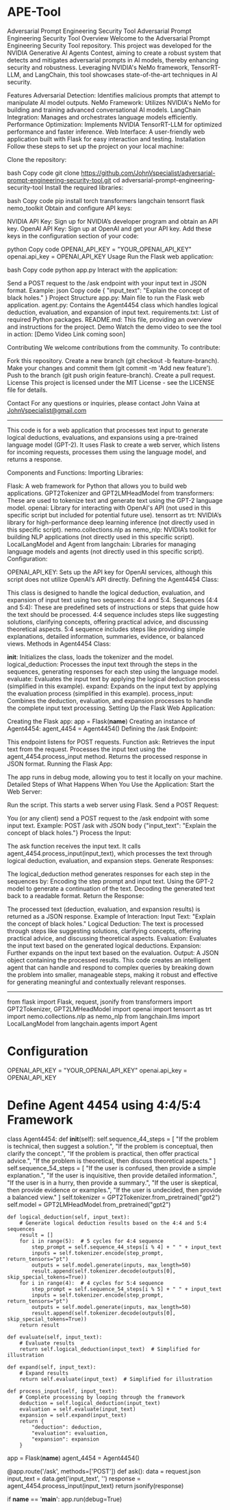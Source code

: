 # APE-Tool
Adversarial Prompt Engineering Security Tool
Adversarial Prompt Engineering Security Tool
Overview
Welcome to the Adversarial Prompt Engineering Security Tool repository. This project was developed for the NVIDIA Generative AI Agents Contest, aiming to create a robust system that detects and mitigates adversarial prompts in AI models, thereby enhancing security and robustness. Leveraging NVIDIA's NeMo framework, TensorRT-LLM, and LangChain, this tool showcases state-of-the-art techniques in AI security.

Features
Adversarial Detection: Identifies malicious prompts that attempt to manipulate AI model outputs.
NeMo Framework: Utilizes NVIDIA's NeMo for building and training advanced conversational AI models.
LangChain Integration: Manages and orchestrates language models efficiently.
Performance Optimization: Implements NVIDIA TensorRT-LLM for optimized performance and faster inference.
Web Interface: A user-friendly web application built with Flask for easy interaction and testing.
Installation
Follow these steps to set up the project on your local machine:

Clone the repository:

bash
Copy code
git clone https://github.com/JohnVspecialist/adversarial-prompt-engineering-security-tool.git
cd adversarial-prompt-engineering-security-tool
Install the required libraries:

bash
Copy code
pip install torch transformers langchain tensorrt flask nemo_toolkit
Obtain and configure API keys:

NVIDIA API Key: Sign up for NVIDIA’s developer program and obtain an API key.
OpenAI API Key: Sign up at OpenAI and get your API key.
Add these keys in the configuration section of your code:

python
Copy code
OPENAI_API_KEY = "YOUR_OPENAI_API_KEY"
openai.api_key = OPENAI_API_KEY
Usage
Run the Flask web application:

bash
Copy code
python app.py
Interact with the application:

Send a POST request to the /ask endpoint with your input text in JSON format.
Example:
json
Copy code
{
  "input_text": "Explain the concept of black holes."
}
Project Structure
app.py: Main file to run the Flask web application.
agent.py: Contains the Agent4454 class which handles logical deduction, evaluation, and expansion of input text.
requirements.txt: List of required Python packages.
README.md: This file, providing an overview and instructions for the project.
Demo
Watch the demo video to see the tool in action: [Demo Video Link coming soon]

Contributing
We welcome contributions from the community. To contribute:

Fork this repository.
Create a new branch (git checkout -b feature-branch).
Make your changes and commit them (git commit -m 'Add new feature').
Push to the branch (git push origin feature-branch).
Create a pull request.
License
This project is licensed under the MIT License - see the LICENSE file for details.

Contact
For any questions or inquiries, please contact John Vaina at JohnVspecialist@gmail.com

------------------------------------------------------------------------------------------------------------------------------------------------------------------------------

This code is for a web application that processes text input to generate logical deductions, evaluations, and expansions using a pre-trained language model (GPT-2). It uses Flask to create a web server, which listens for incoming requests, processes them using the language model, and returns a response.

Components and Functions:
Importing Libraries:

Flask: A web framework for Python that allows you to build web applications.
GPT2Tokenizer and GPT2LMHeadModel from transformers: These are used to tokenize text and generate text using the GPT-2 language model.
openai: Library for interacting with OpenAI's API (not used in this specific script but included for potential future use).
tensorrt as trt: NVIDIA’s library for high-performance deep learning inference (not directly used in this specific script).
nemo.collections.nlp as nemo_nlp: NVIDIA’s toolkit for building NLP applications (not directly used in this specific script).
LocalLangModel and Agent from langchain: Libraries for managing language models and agents (not directly used in this specific script).
Configuration:

OPENAI_API_KEY: Sets up the API key for OpenAI services, although this script does not utilize OpenAI’s API directly.
Defining the Agent4454 Class:

This class is designed to handle the logical deduction, evaluation, and expansion of input text using two sequences: 4:4 and 5:4.
Sequences (4:4 and 5:4): These are predefined sets of instructions or steps that guide how the text should be processed.
4:4 sequence includes steps like suggesting solutions, clarifying concepts, offering practical advice, and discussing theoretical aspects.
5:4 sequence includes steps like providing simple explanations, detailed information, summaries, evidence, or balanced views.
Methods in Agent4454 Class:

__init__: Initializes the class, loads the tokenizer and the model.
logical_deduction: Processes the input text through the steps in the sequences, generating responses for each step using the language model.
evaluate: Evaluates the input text by applying the logical deduction process (simplified in this example).
expand: Expands on the input text by applying the evaluation process (simplified in this example).
process_input: Combines the deduction, evaluation, and expansion processes to handle the complete input text processing.
Setting Up the Flask Web Application:

Creating the Flask app: app = Flask(__name__)
Creating an instance of Agent4454: agent_4454 = Agent4454()
Defining the /ask Endpoint:

This endpoint listens for POST requests.
Function ask:
Retrieves the input text from the request.
Processes the input text using the agent_4454.process_input method.
Returns the processed response in JSON format.
Running the Flask App:

The app runs in debug mode, allowing you to test it locally on your machine.
Detailed Steps of What Happens When You Use the Application:
Start the Web Server:

Run the script. This starts a web server using Flask.
Send a POST Request:

You (or any client) send a POST request to the /ask endpoint with some input text.
Example: POST /ask with JSON body {"input_text": "Explain the concept of black holes."}
Process the Input:

The ask function receives the input text.
It calls agent_4454.process_input(input_text), which processes the text through logical deduction, evaluation, and expansion steps.
Generate Responses:

The logical_deduction method generates responses for each step in the sequences by:
Encoding the step prompt and input text.
Using the GPT-2 model to generate a continuation of the text.
Decoding the generated text back to a readable format.
Return the Response:

The processed text (deduction, evaluation, and expansion results) is returned as a JSON response.
Example of Interaction:
Input Text: "Explain the concept of black holes."
Logical Deduction: The text is processed through steps like suggesting solutions, clarifying concepts, offering practical advice, and discussing theoretical aspects.
Evaluation: Evaluates the input text based on the generated logical deductions.
Expansion: Further expands on the input text based on the evaluation.
Output: A JSON object containing the processed results.
This code creates an intelligent agent that can handle and respond to complex queries by breaking down the problem into smaller, manageable steps, making it robust and effective for generating meaningful and contextually relevant responses.

------------------------------------------------------------------------------------------------------------------------------------------------------------------------------------------------------------------------------------------------------

from flask import Flask, request, jsonify
from transformers import GPT2Tokenizer, GPT2LMHeadModel
import openai
import tensorrt as trt
import nemo.collections.nlp as nemo_nlp
from langchain.llms import LocalLangModel
from langchain.agents import Agent

# Configuration
OPENAI_API_KEY = "YOUR_OPENAI_API_KEY"
openai.api_key = OPENAI_API_KEY

# Define Agent 4454 using 4:4/5:4 Framework
class Agent4454:
    def __init__(self):
        self.sequence_44_steps = [
            "If the problem is technical, then suggest a solution.",
            "If the problem is conceptual, then clarify the concept.",
            "If the problem is practical, then offer practical advice.",
            "If the problem is theoretical, then discuss theoretical aspects."
        ]
        self.sequence_54_steps = [
            "If the user is confused, then provide a simple explanation.",
            "If the user is inquisitive, then provide detailed information.",
            "If the user is in a hurry, then provide a summary.",
            "If the user is skeptical, then provide evidence or examples.",
            "If the user is undecided, then provide a balanced view."
        ]
        self.tokenizer = GPT2Tokenizer.from_pretrained("gpt2")
        self.model = GPT2LMHeadModel.from_pretrained("gpt2")

    def logical_deduction(self, input_text):
        # Generate logical deduction results based on the 4:4 and 5:4 sequences
        result = []
        for i in range(5):  # 5 cycles for 4:4 sequence
            step_prompt = self.sequence_44_steps[i % 4] + " " + input_text
            inputs = self.tokenizer.encode(step_prompt, return_tensors="pt")
            outputs = self.model.generate(inputs, max_length=50)
            result.append(self.tokenizer.decode(outputs[0], skip_special_tokens=True))
        for i in range(4):  # 4 cycles for 5:4 sequence
            step_prompt = self.sequence_54_steps[i % 5] + " " + input_text
            inputs = self.tokenizer.encode(step_prompt, return_tensors="pt")
            outputs = self.model.generate(inputs, max_length=50)
            result.append(self.tokenizer.decode(outputs[0], skip_special_tokens=True))
        return result

    def evaluate(self, input_text):
        # Evaluate results
        return self.logical_deduction(input_text)  # Simplified for illustration

    def expand(self, input_text):
        # Expand results
        return self.evaluate(input_text)  # Simplified for illustration

    def process_input(self, input_text):
        # Complete processing by looping through the framework
        deduction = self.logical_deduction(input_text)
        evaluation = self.evaluate(input_text)
        expansion = self.expand(input_text)
        return {
            "deduction": deduction,
            "evaluation": evaluation,
            "expansion": expansion
        }

app = Flask(__name__)
agent_4454 = Agent4454()

@app.route('/ask', methods=['POST'])
def ask():
    data = request.json
    input_text = data.get('input_text', '')
    response = agent_4454.process_input(input_text)
    return jsonify(response)

if __name__ == '__main__':
    app.run(debug=True)
